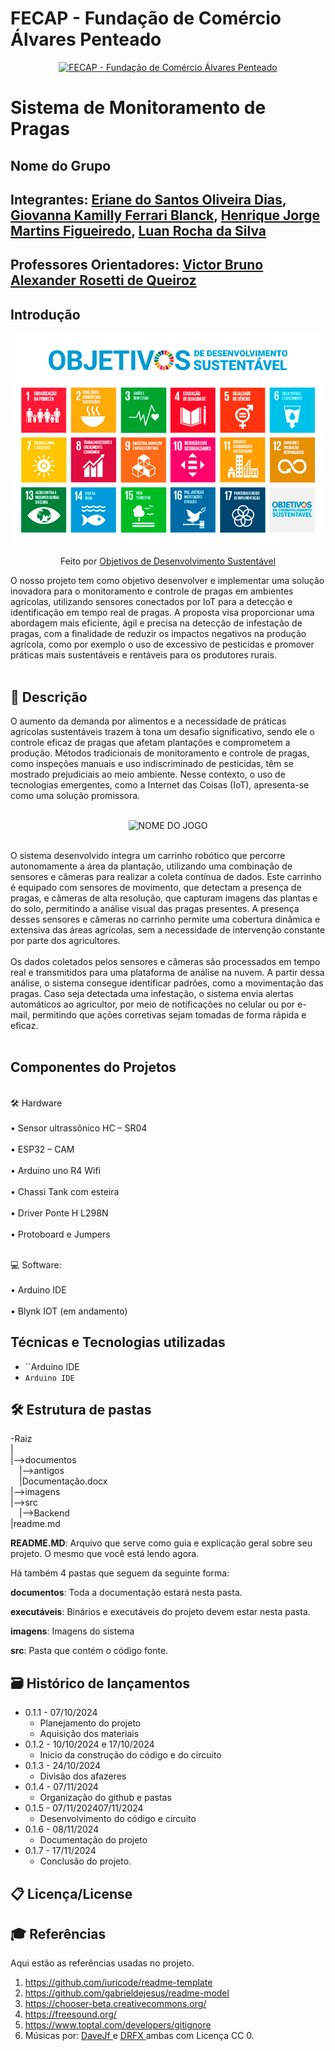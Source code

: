  # FECAP - Fundação de Comércio Álvares Penteado

<p align="center">
<a href= "https://www.fecap.br/"><img src="https://encrypted-tbn0.gstatic.com/images?q=tbn:ANd9GcRhZPrRa89Kma0ZZogxm0pi-tCn_TLKeHGVxywp-LXAFGR3B1DPouAJYHgKZGV0XTEf4AE&usqp=CAU" alt="FECAP - Fundação de Comércio Álvares Penteado" border="0"></a>
</p>

# Sistema de Monitoramento de Pragas 

## Nome do Grupo

## Integrantes: <a href="https://www.linkedin.com/in/eriane-dos-santos-oliveira/">Eriane do Santos Oliveira Dias</a>, <a href="https://www.linkedin.com/in/giovana-kamilly-ferrari-blanck/">Giovanna Kamilly Ferrari Blanck</a>, <a href="https://www.linkedin.com/in/henrique-jorge/">Henrique Jorge Martins Figueiredo</a>, <a href="https://www.linkedin.com/in/luan-rocha/">Luan Rocha da Silva</a>

## Professores Orientadores: <a href="https://www.linkedin.com/in/victorbarq/">Victor Bruno Alexander Rosetti de Queiroz</a>

## Introdução

<p align="center">
<img src="https://github.com/2024-1-NADS1-A/Projeto9/blob/main/imagens/ODS.jpg" alt="NOME DO JOGO" border="0"><br><br>
 Feito por <a href="https://github.com/2024-1-NADS1-A/Projeto9/blob/main/imagens/ODS.jpg">Objetivos de Desenvolvimento Sustentável</a> <a rel="license">
  </a></p>

O nosso projeto tem como objetivo desenvolver e implementar uma solução inovadora para o monitoramento e controle de pragas em ambientes agrícolas, utilizando sensores conectados por IoT para a detecção e identificação em tempo real de pragas. A proposta visa proporcionar uma abordagem mais eficiente, ágil e precisa na detecção de infestação de pragas, com a finalidade de reduzir os impactos negativos na produção agrícola, como por exemplo o uso de excessivo de pesticidas e promover práticas mais sustentáveis e rentáveis para os produtores rurais.
<br><br>

## 🔎 Descrição

O aumento da demanda por alimentos e a necessidade de práticas agrícolas sustentáveis trazem à tona um desafio significativo, sendo ele o controle eficaz de pragas que afetam plantações e comprometem a produção. Métodos tradicionais de monitoramento e controle de pragas, como inspeções manuais e uso indiscriminado de pesticidas, têm se mostrado prejudiciais ao meio ambiente. Nesse contexto, o uso de tecnologias emergentes, como a Internet das Coisas (IoT), apresenta-se como uma solução promissora.
<br><br>

<p align="center">
<img src="https://img.freepik.com/fotos-premium/um-robo-agricola-usa-reconhecimento-optico-para-controle-de-ervas-daninhas-e-pragas-conceito-robotica-agricola-reconhecimento-otico-controle-de-ervas-daninhas-controle-de-pragas-agricultura-de-precisao_918839-98808.jpg" alt="NOME DO JOGO" border="0"><br><br>
 
O sistema desenvolvido integra um carrinho robótico que percorre autonomamente a área da plantação, utilizando uma combinação de sensores e câmeras para realizar a coleta contínua de dados. Este carrinho é equipado com sensores de movimento, que detectam a presença de pragas, e câmeras de alta resolução, que capturam imagens das plantas e do solo, permitindo a análise visual das pragas presentes. A presença desses sensores e câmeras no carrinho permite uma cobertura dinâmica e extensiva das áreas agrícolas, sem a necessidade de intervenção constante por parte dos agricultores.
<br><br>
Os dados coletados pelos sensores e câmeras são processados em tempo real e transmitidos para uma plataforma de análise na nuvem. A partir dessa análise, o sistema consegue identificar padrões, como a movimentação das pragas. Caso seja detectada uma infestação, o sistema envia alertas automáticos ao agricultor, por meio de notificações no celular ou por e-mail, permitindo que ações corretivas sejam tomadas de forma rápida e eficaz.
<br><br>

## Componentes do Projetos

<br>🛠 Hardware</br>
 <br>•	Sensor ultrassônico HC – SR04</br>
 <br>•	ESP32 – CAM </br>
 <br>•	Arduino uno R4 Wifi </br>
 <br>•	Chassi Tank com esteira </br>
 <br>•	Driver Ponte H L298N </br>
 <br>•	Protoboard e Jumpers</br>
 
<br>💻  Software:</br>
 <br>•	Arduino IDE</br>
 <br>•	Blynk IOT (em andamento)</br>

##  Técnicas e Tecnologias utilizadas

- ``Arduino IDE
-  ``Arduino IDE``


## 🛠 Estrutura de pastas

-Raiz<br>
|<br>
|-->documentos<br>
  &emsp;|-->antigos<br>
  &emsp;|Documentação.docx<br>
|-->imagens<br>
|-->src<br>
  &emsp;|-->Backend<br>
|readme.md<br>

<b>README.MD</b>: Arquivo que serve como guia e explicação geral sobre seu projeto. O mesmo que você está lendo agora.

Há também 4 pastas que seguem da seguinte forma:

<b>documentos</b>: Toda a documentação estará nesta pasta.

<b>executáveis</b>: Binários e executáveis do projeto devem estar nesta pasta.

<b>imagens</b>: Imagens do sistema

<b>src</b>: Pasta que contém o código fonte.

## 🗃 Histórico de lançamentos

* 0.1.1 - 07/10/2024
  * Planejamento do projeto 
  * Aquisição dos materiais 
* 0.1.2 - 10/10/2024 e 17/10/2024 
  * Inicio da construção do código e do circuito
* 0.1.3 - 24/10/2024
  * Divisão dos afazeres 
* 0.1.4 - 07/11/2024
  * Organização do github e pastas
* 0.1.5 - 07/11/202407/11/2024
  * Desenvolvimento do código e circuito 
* 0.1.6 - 08/11/2024
  * Documentação do projeto 
* 0.1.7 - 17/11/2024
  * Conclusão do projeto.

## 📋 Licença/License


## 🎓 Referências

Aqui estão as referências usadas no projeto.

1. <https://github.com/iuricode/readme-template>
2. <https://github.com/gabrieldejesus/readme-model>
3. <https://chooser-beta.creativecommons.org/>
4. <https://freesound.org/>
5. <https://www.toptal.com/developers/gitignore>
6. Músicas por: <a href="https://freesound.org/people/DaveJf/sounds/616544/"> DaveJf </a> e <a href="https://freesound.org/people/DRFX/sounds/338986/"> DRFX </a> ambas com Licença CC 0.
